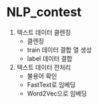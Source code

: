 # NLP_contest
1. 텍스트 데이터 클렌징
   - 클렌징
   - train 데이터 결합 열 생성
   - label 데이터 결합
2. 텍스트 데이터 전처리
   - 불용어 확인
   - FastText로 임베딩
   - Word2Vec으로 임베딩
